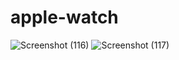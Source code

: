 # apple-watch

![Screenshot (116)](https://github.com/aditamboli/apple-watch/assets/157728213/d356a0a2-ea71-4945-9033-80c1c29600b0)
![Screenshot (117)](https://github.com/aditamboli/apple-watch/assets/157728213/1fe746fc-579a-4e1f-973b-679bc258983b)
